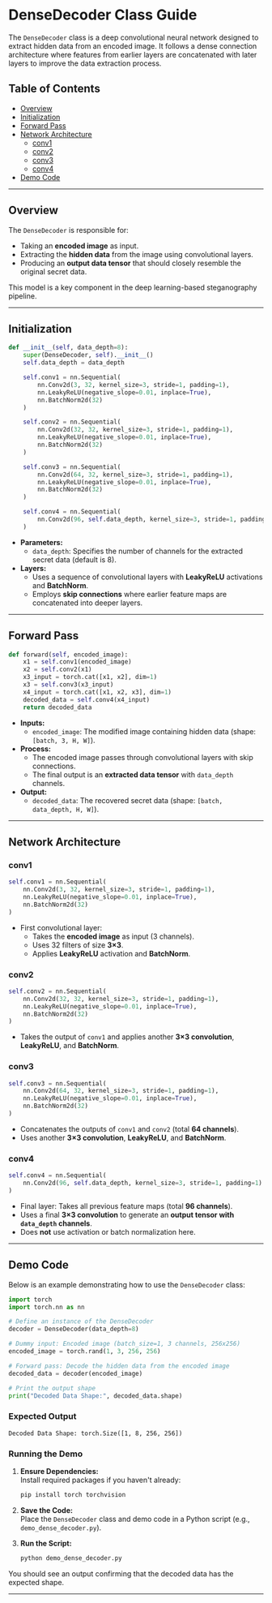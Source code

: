 # DenseDecoder Class Guide

The `DenseDecoder` class is a deep convolutional neural network designed to extract hidden data from an encoded image. It follows a dense connection architecture where features from earlier layers are concatenated with later layers to improve the data extraction process.

## Table of Contents

- [Overview](#overview)
- [Initialization](#initialization)
- [Forward Pass](#forward-pass)
- [Network Architecture](#network-architecture)
  - [conv1](#conv1)
  - [conv2](#conv2)
  - [conv3](#conv3)
  - [conv4](#conv4)
- [Demo Code](#demo-code)

---

## Overview

The `DenseDecoder` is responsible for:

- Taking an **encoded image** as input.
- Extracting the **hidden data** from the image using convolutional layers.
- Producing an **output data tensor** that should closely resemble the original secret data.

This model is a key component in the deep learning-based steganography pipeline.

---

## Initialization

```python
def __init__(self, data_depth=8):
    super(DenseDecoder, self).__init__()
    self.data_depth = data_depth

    self.conv1 = nn.Sequential(
        nn.Conv2d(3, 32, kernel_size=3, stride=1, padding=1),
        nn.LeakyReLU(negative_slope=0.01, inplace=True),
        nn.BatchNorm2d(32)
    )

    self.conv2 = nn.Sequential(
        nn.Conv2d(32, 32, kernel_size=3, stride=1, padding=1),
        nn.LeakyReLU(negative_slope=0.01, inplace=True),
        nn.BatchNorm2d(32)
    )

    self.conv3 = nn.Sequential(
        nn.Conv2d(64, 32, kernel_size=3, stride=1, padding=1),
        nn.LeakyReLU(negative_slope=0.01, inplace=True),
        nn.BatchNorm2d(32)
    )

    self.conv4 = nn.Sequential(
        nn.Conv2d(96, self.data_depth, kernel_size=3, stride=1, padding=1)
    )
```

- **Parameters:**
  - `data_depth`: Specifies the number of channels for the extracted secret data (default is 8).
- **Layers:**
  - Uses a sequence of convolutional layers with **LeakyReLU** activations and **BatchNorm**.
  - Employs **skip connections** where earlier feature maps are concatenated into deeper layers.

---

## Forward Pass

```python
def forward(self, encoded_image):
    x1 = self.conv1(encoded_image)
    x2 = self.conv2(x1)
    x3_input = torch.cat([x1, x2], dim=1)
    x3 = self.conv3(x3_input)
    x4_input = torch.cat([x1, x2, x3], dim=1)
    decoded_data = self.conv4(x4_input)
    return decoded_data
```

- **Inputs:**
  - `encoded_image`: The modified image containing hidden data (shape: `[batch, 3, H, W]`).
- **Process:**
  - The encoded image passes through convolutional layers with skip connections.
  - The final output is an **extracted data tensor** with `data_depth` channels.
- **Output:**
  - `decoded_data`: The recovered secret data (shape: `[batch, data_depth, H, W]`).

---

## Network Architecture

### conv1

```python
self.conv1 = nn.Sequential(
    nn.Conv2d(3, 32, kernel_size=3, stride=1, padding=1),
    nn.LeakyReLU(negative_slope=0.01, inplace=True),
    nn.BatchNorm2d(32)
)
```

- First convolutional layer:
  - Takes the **encoded image** as input (3 channels).
  - Uses 32 filters of size **3×3**.
  - Applies **LeakyReLU** activation and **BatchNorm**.

### conv2

```python
self.conv2 = nn.Sequential(
    nn.Conv2d(32, 32, kernel_size=3, stride=1, padding=1),
    nn.LeakyReLU(negative_slope=0.01, inplace=True),
    nn.BatchNorm2d(32)
)
```

- Takes the output of `conv1` and applies another **3×3 convolution**, **LeakyReLU**, and **BatchNorm**.

### conv3

```python
self.conv3 = nn.Sequential(
    nn.Conv2d(64, 32, kernel_size=3, stride=1, padding=1),
    nn.LeakyReLU(negative_slope=0.01, inplace=True),
    nn.BatchNorm2d(32)
)
```

- Concatenates the outputs of `conv1` and `conv2` (total **64 channels**).
- Uses another **3×3 convolution**, **LeakyReLU**, and **BatchNorm**.

### conv4

```python
self.conv4 = nn.Sequential(
    nn.Conv2d(96, self.data_depth, kernel_size=3, stride=1, padding=1)
)
```

- Final layer: Takes all previous feature maps (total **96 channels**).
- Uses a final **3×3 convolution** to generate an **output tensor with `data_depth` channels**.
- Does **not** use activation or batch normalization here.

---

## Demo Code

Below is an example demonstrating how to use the `DenseDecoder` class:

```python
import torch
import torch.nn as nn

# Define an instance of the DenseDecoder
decoder = DenseDecoder(data_depth=8)

# Dummy input: Encoded image (batch_size=1, 3 channels, 256x256)
encoded_image = torch.rand(1, 3, 256, 256)

# Forward pass: Decode the hidden data from the encoded image
decoded_data = decoder(encoded_image)

# Print the output shape
print("Decoded Data Shape:", decoded_data.shape)
```

### Expected Output

```
Decoded Data Shape: torch.Size([1, 8, 256, 256])
```

### Running the Demo

1. **Ensure Dependencies:**  
   Install required packages if you haven't already:

   ```bash
   pip install torch torchvision
   ```

2. **Save the Code:**  
   Place the `DenseDecoder` class and demo code in a Python script (e.g., `demo_dense_decoder.py`).
3. **Run the Script:**  

   ```bash
   python demo_dense_decoder.py
   ```

You should see an output confirming that the decoded data has the expected shape.

---
